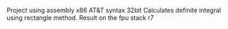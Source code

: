Project using assembly x86 AT&T syntax 32bit
Calculates definite integral using rectangle method.
Result on the fpu stack r7
